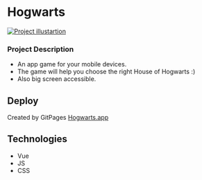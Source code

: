 # Hogwarts

<a href="https://mariazakharova0805.github.io/Hogwarts_vueApp/" target="_blank">![Project illustartion](https://github.com/MariaZakharova0805/Hogwarts_vueApp/raw/main/screenshot.jpg)</a>

### Project Description
- An app game for your mobile devices.
- The game will help you choose the right House of Hogwarts :)
- Also big screen accessible. 

## Deploy
Created by GitPages
<a href="https://mariazakharova0805.github.io/Hogwarts_vueApp/" target="_blank">Hogwarts.app</a>

## Technologies
- Vue
- JS
- CSS

